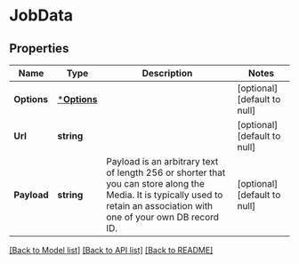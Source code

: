 # JobData

## Properties
Name | Type | Description | Notes
------------ | ------------- | ------------- | -------------
**Options** | [***Options**](Options.md) |  | [optional] [default to null]
**Url** | **string** |  | [optional] [default to null]
**Payload** | **string** | Payload is an arbitrary text of length 256 or shorter that you can store along the Media. It is typically used to retain an association with one of your own DB record ID. | [optional] [default to null]

[[Back to Model list]](../README.md#documentation-for-models) [[Back to API list]](../README.md#documentation-for-api-endpoints) [[Back to README]](../README.md)


